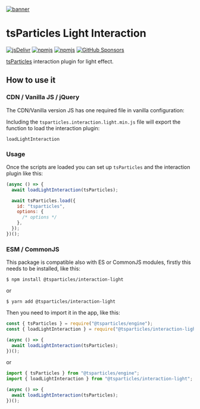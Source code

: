 [![banner](https://particles.js.org/images/banner3.png)](https://particles.js.org)

# tsParticles Light Interaction

[![jsDelivr](https://data.jsdelivr.com/v1/package/npm/@tsparticles/interaction-light/badge)](https://www.jsdelivr.com/package/npm/@tsparticles/interaction-light)
[![npmjs](https://badge.fury.io/js/@tsparticles/interaction-light.svg)](https://www.npmjs.com/package/@tsparticles/interaction-light)
[![npmjs](https://img.shields.io/npm/dt/@tsparticles/interaction-light)](https://www.npmjs.com/package/@tsparticles/interaction-light) [![GitHub Sponsors](https://img.shields.io/github/sponsors/matteobruni)](https://github.com/sponsors/matteobruni)

[tsParticles](https://github.com/tsparticles/tsparticles) interaction plugin for light effect.

## How to use it

### CDN / Vanilla JS / jQuery

The CDN/Vanilla version JS has one required file in vanilla configuration:

Including the `tsparticles.interaction.light.min.js` file will export the function to load the interaction plugin:

```text
loadLightInteraction
```

### Usage

Once the scripts are loaded you can set up `tsParticles` and the interaction plugin like this:

```javascript
(async () => {
  await loadLightInteraction(tsParticles);

  await tsParticles.load({
    id: "tsparticles",
    options: {
      /* options */
    },
  });
})();
```

### ESM / CommonJS

This package is compatible also with ES or CommonJS modules, firstly this needs to be installed, like this:

```shell
$ npm install @tsparticles/interaction-light
```

or

```shell
$ yarn add @tsparticles/interaction-light
```

Then you need to import it in the app, like this:

```javascript
const { tsParticles } = require("@tsparticles/engine");
const { loadLightInteraction } = require("@tsparticles/interaction-light");

(async () => {
  await loadLightInteraction(tsParticles);
})();
```

or

```javascript
import { tsParticles } from "@tsparticles/engine";
import { loadLightInteraction } from "@tsparticles/interaction-light";

(async () => {
  await loadLightInteraction(tsParticles);
})();
```
